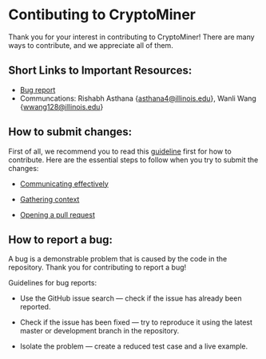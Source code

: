 # Contibuting to CryptoMiner

Thank you for your interest in contributing to CryptoMiner! There are many ways to contribute, and we appreciate all of them.

## Short Links to Important Resources:
* [Bug report](https://www.google.com)
* Communcations: Rishabh Asthana {asthana4@illinois.edu}, Wanli Wang {wwang128@illinois.edu}

## How to submit changes: 
First of all, we recommend you to read this [guideline](https://www.google.com) first for how to contribute. Here are the essential steps to follow when you try to submit the changes: 

* [Communicating effectively](https://opensource.guide/how-to-contribute/#communicating-effectively)

* [Gathering context](https://opensource.guide/how-to-contribute/#gathering-context)

* [Opening a pull request](https://opensource.guide/how-to-contribute/#opening-a-pull-request)

## How to report a bug: 
A bug is a demonstrable problem that is caused by the code in the repository. Thank you for contributing to report a bug!

Guidelines for bug reports:

* Use the GitHub issue search — check if the issue has already been reported.

* Check if the issue has been fixed — try to reproduce it using the latest master or development branch in the repository.

* Isolate the problem — create a reduced test case and a live example.
    
